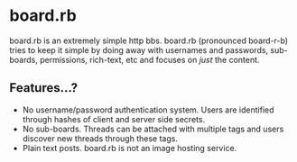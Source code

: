 board.rb
========

board.rb is an extremely simple http bbs. board.rb (pronounced board-r-b) tries to keep it simple by doing away with usernames and passwords, sub-boards, permissions, rich-text, etc and focuses on _just_ the content.

Features...?
------------

 - No username/password authentication system. Users are identified through hashes of client and server side secrets.
 - No sub-boards. Threads can be attached with multiple tags and users discover new threads through these tags.
 - Plain text posts. board.rb is not an image hosting service.
